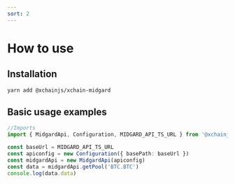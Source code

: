 ```yaml
---
sort: 2
---
```


# How to use

## Installation

```bash
yarn add @xchainjs/xchain-midgard
```

## Basic usage examples

```ts
//Imports
import { MidgardApi, Configuration, MIDGARD_API_TS_URL } from '@xchainjs/xchain-midgard'

const baseUrl = MIDGARD_API_TS_URL
const apiconfig = new Configuration({ basePath: baseUrl })
const midgardApi = new MidgardApi(apiconfig)
const data = midgardApi.getPool('BTC.BTC')
console.log(data.data)

```